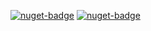 [![nuget-badge](https://img.shields.io/badge/nuget-sip_active-blue.svg)](https://www.nuget.org/packages/NequeoSip)
[![nuget-badge](https://img.shields.io/badge/nuget-pjsip_active-blue.svg)](https://www.nuget.org/packages/NequeoPjSip)
